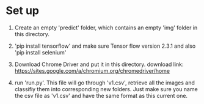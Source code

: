 # Set up 

1. Create an empty 'predict' folder, which contains an empty 'img' folder in this directory. 

2. 'pip install tensorflow' and make sure Tensor flow version 2.3.1 and also 'pip install selenium' 

3. Download Chrome Driver and put it in this directory. download link: https://sites.google.com/a/chromium.org/chromedriver/home

4. run 'run.py'. This file will go through 'v1.csv', retrieve all the images and classifiy them into corresponding new folders. Just make sure you name the csv file as 'v1.csv' and have the same format as this current one. 

